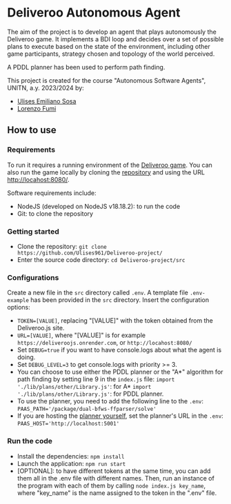 # Deliveroo Autonomous Agent

The aim of the project is to develop an agent that plays autonomously the Deliveroo game.
It implements a BDI loop and decides over a set of possible plans to execute based on the state of the environment, including other game participants, strategy chosen and topology of the world perceived.

A PDDL planner has been used to perform path finding.

This project is created for the course "Autonomous Software Agents", UNITN, a.y. 2023/2024 by:

* [Ulises Emiliano Sosa](https://github.com/Ulises961)
* [Lorenzo Fumi](https://github.com/DeeJack)

## How to use

### Requirements

To run it requires a running environment of the [Deliveroo game](https://deliveroojs.onrender.com). You can also run the game locally by cloning the [repository](https://github.com/unitn-ASA/Deliveroo.js) and using the URL <http://locahost:8080/>.

Software requirements include:

* NodeJS (developed on NodeJS v18.18.2): to run the code
* Git: to clone the repository

### Getting started

* Clone the repository: `git clone https://github.com/Ulises961/Deliveroo-project/`
* Enter the source code directory: `cd Deliveroo-project/src`

### Configurations

Create a new file in the `src` directory called `.env`. A template file `.env-example` has been provided in the `src` directory.
Insert the configuration options:

* `TOKEN=[VALUE]`, replacing "[VALUE]" with the token obtained from the Deliveroo.js site.
* `URL=[VALUE]`, where "[VALUE]" is for example `https://deliveroojs.onrender.com`, or `http://locahost:8080/`
* Set `DEBUG=true` if you want to have console.logs about what the agent is doing.
* Set `DEBUG_LEVEL=3` to get console.logs with priority >= 3.
* You can choose to use either the PDDL planner or the "A*" algorithm for path finding by setting line 9 in the `index.js` file:
    `import './lib/plans/other/Library.js'`: for A*
    `import './lib/plans/other/Library.js'`: for PDDL planner.
* To use the planner, you need to add the following line to the `.env`:
    `PAAS_PATH='/package/dual-bfws-ffparser/solve'`
* If you are hosting the [planner yourself](https://github.com/AI-Planning/planning-as-a-service), set the planner's URL in the `.env`:
    `PAAS_HOST='http://localhost:5001'`

### Run the code

* Install the dependencies: `npm install`
* Launch the application: `npm run start`
* [OPTIONAL]: to have different tokens at the same time, you can add them all in the .env file with different names.
  Then, run an instance of the program with each of them by calling `node index.js key_name`, where "key_name" is the name assigned to the token in the ".env" file.
